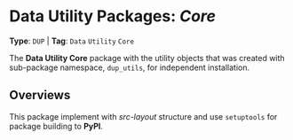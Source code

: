 # Data Utility Packages: _Core_

**Type**: `DUP` | **Tag**: `Data` `Utility` `Core`

The **Data Utility Core** package with the utility objects that was created with
sub-package namespace, `dup_utils`, for independent installation.

## Overviews

This package implement with _src-layout_ structure and use `setuptools` for package
building to **PyPI**.
